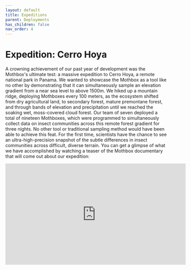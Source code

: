 ```yaml
---
layout: default
title: Expeditions
parent: Deployments
has_children: false
nav_order: 4
---
```


# Expedition: Cerro Hoya
A crowning achievement of our past year of development was the Mothbox's ultimate test: a massive expedition to Cerro Hoya, a remote national park in Panama. We wanted to showcase the Mothbox as a tool like no other by demonstrating that it can simultaneously sample an elevation gradient from a near sea level to above 1500m. We hiked up a mountain ridge, deploying Mothboxes every 100 meters, as the ecosystem shifted from dry agricultural land, to secondary forest, mature premontane forest, and through bands of elevation and precipitation until we reached the soaking wet, moss-covered cloud forest. Our team of seven deployed a total of nineteen Mothboxes, which were programmed to simultaneously collect data on insect communities across this remote forest gradient for three nights. 
No other tool or traditional sampling method would have been able to achieve this feat. For the first time, scientists have the chance to see an ultra-high-precision snapshot of the subtle differences in insect communities across difficult, diverse terrain. You can get a glimpse of what we have accomplished by watching a teaser of the Mothbox documentary that will come out about our expedition:

<iframe width="560" height="315" src="https://www.youtube.com/embed/z1uDDqOvxmk?si=KmqQKmFmVxKatpBm" title="YouTube video player" frameborder="0" allow="accelerometer; autoplay; clipboard-write; encrypted-media; gyroscope; picture-in-picture; web-share" referrerpolicy="strict-origin-when-cross-origin" allowfullscreen></iframe>
